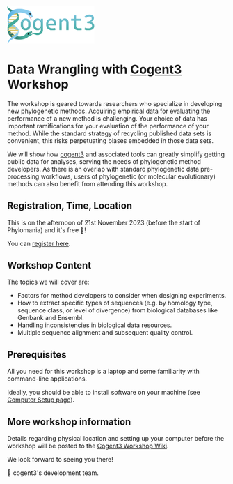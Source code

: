 <img src="https://raw.githubusercontent.com/cogent3/cogent3.github.io/e72df8c155c100f502b6a7009347d1821ab3adef/doc/_static/c3-logo.svg" alt="drawing" style="width:200px;"/>

# Data Wrangling with [Cogent3](https://cogent3.org) Workshop

The workshop is geared towards researchers who specialize in developing new phylogenetic methods. Acquiring empirical data for evaluating the performance of a new method is challenging. Your choice of data has important ramifications for your evaluation of the performance of your method. While the standard strategy of recycling published data sets is convenient, this risks perpetuating biases embedded in those data sets.

We will show how [cogent3](https://cogent3.org) and associated tools can greatly simplify getting public data for analyses, serving the needs of phylogenetic method developers. As there is an overlap with standard phylogenetic data pre-processing workflows, users of phylogenetic (or molecular evolutionary) methods can also benefit from attending this workshop.

## Registration, Time, Location

This is on the afternoon of 21st November 2023 (before the start of Phylomania) and it's free 🎉!

You can [register here](https://docs.google.com/forms/d/e/1FAIpQLSdj6fj1UcDr-6903u9dRxxA0rke3d8lRScaBHlsE5FZuQgzuA/viewform).

## Workshop Content

The topics we will cover are:

  - Factors for method developers to consider when designing experiments.
  - How to extract specific types of sequences (e.g. by homology type, sequence class, or level of divergence) from biological databases like Genbank and Ensembl.
  - Handling inconsistencies in biological data resources.
  - Multiple sequence alignment and subsequent quality control.

## Prerequisites

All you need for this workshop is a laptop and some familiarity with command-line applications.

Ideally, you should be able to install software on your machine (see [Computer Setup page](https://github.com/cogent3/Cogent3Workshop/wiki/Computer-Setup)).

## More workshop information

Details regarding physical location and setting up your computer before the workshop will be posted to the [Cogent3 Workshop Wiki](https://github.com/cogent3/Cogent3Workshop/wiki).

We look forward to seeing you there!

👾 cogent3's development team.
